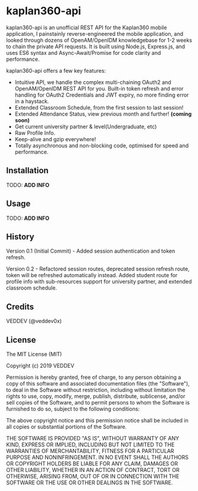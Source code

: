 # kaplan360-api
kaplan360-api is an unofficial REST API for the Kaplan360 mobile application, I painstainly reverse-engineered the mobile application, and looked through dozens of OpenAM/OpenIDM knowledgebase for 1-2 weeks to chain the private API requests. It is built using Node.js, Express.js, and uses ES6 syntax and Async-Await/Promise for code clarity and performance.

kaplan360-api offers a few key features:
- Intuitive API, we handle the complex multi-chaining OAuth2 and OpenAM/OpenIDM REST API for you. Built-in token refresh and error handling for OAuth2 Credentials and JWT expiry, no more finding error in a haystack.
- Extended Classroom Schedule, from the first session to last session!
- Extended Attendance Status, view previous month and further! **(coming soon)**
- Get current university partner & level(Undergraduate, etc)
- Raw Profile Info.
- Keep-alive and gzip everywhere!
- Totally asynchronous and non-blocking code, optimised for speed and performance.
 
## Installation
 
TODO: **ADD INFO**

## Usage
 
TODO: **ADD INFO**
 
## History
 
Version 0.1 (Initial Commit) - Added session authentication and token refresh.

Version 0.2 - Refactored session routes, deprecated session refresh route, token will be refreshed automatically instead. Added student route for profile info with sub-resources support for university partner, and extended classroom schedule.
 
## Credits
 
VEDDEV (@veddev0x)
 
## License
 
The MIT License (MIT)

Copyright (c) 2019 VEDDEV

Permission is hereby granted, free of charge, to any person obtaining a copy of this software and associated documentation files (the "Software"), to deal in the Software without restriction, including without limitation the rights to use, copy, modify, merge, publish, distribute, sublicense, and/or sell copies of the Software, and to permit persons to whom the Software is furnished to do so, subject to the following conditions:

The above copyright notice and this permission notice shall be included in all copies or substantial portions of the Software.

THE SOFTWARE IS PROVIDED "AS IS", WITHOUT WARRANTY OF ANY KIND, EXPRESS OR IMPLIED, INCLUDING BUT NOT LIMITED TO THE WARRANTIES OF MERCHANTABILITY, FITNESS FOR A PARTICULAR PURPOSE AND NONINFRINGEMENT. IN NO EVENT SHALL THE AUTHORS OR COPYRIGHT HOLDERS BE LIABLE FOR ANY CLAIM, DAMAGES OR OTHER LIABILITY, WHETHER IN AN ACTION OF CONTRACT, TORT OR OTHERWISE, ARISING FROM, OUT OF OR IN CONNECTION WITH THE SOFTWARE OR THE USE OR OTHER DEALINGS IN THE SOFTWARE.
 
